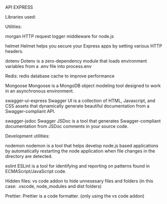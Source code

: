 API EXPRESS

Libraries used:

Utilities:

morgan
HTTP request logger middleware for node.js

helmet
Helmet helps you secure your Express apps by setting various HTTP headers.

dotenv
Dotenv is a zero-dependency module that loads environment variables from a .env file into process.env

Redis:
redis database cache to improve performance

Mongoose
Mongoose is a MongoDB object modeling tool designed to work in an asynchronous environment.

swagger-ui-express
Swagger UI is a collection of HTML, Javascript, and CSS assets that dynamically generate beautiful documentation from a Swagger-compliant API.

swagger-jsdoc
Swagger JSDoc is a tool that generates Swagger-compliant documentation from JSDoc comments in your source code.

Development utilities:

nodemon
nodemon is a tool that helps develop node.js based applications by automatically restarting the node application when file changes in the directory are detected.

eslint
ESLint is a tool for identifying and reporting on patterns found in ECMAScript/JavaScript code.

Hidden files:
vs code addon to hide unnesesary files and folders (in this case: .vscode, node_modules and dist folders)

Prettier:
Prettier is a code formatter. (only using the vs code addon)
